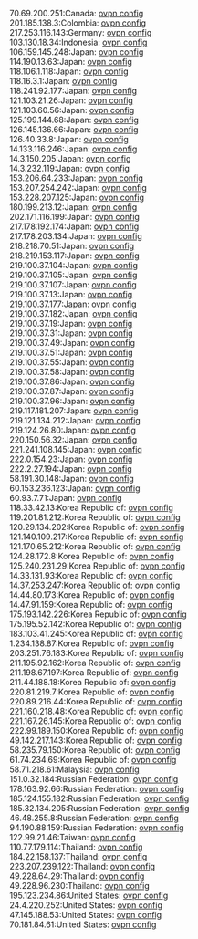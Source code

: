 70.69.200.251:Canada: [ovpn config](vpn/70_69_200_251.ovpn)  
201.185.138.3:Colombia: [ovpn config](vpn/201_185_138_3.ovpn)  
217.253.116.143:Germany: [ovpn config](vpn/217_253_116_143.ovpn)  
103.130.18.34:Indonesia: [ovpn config](vpn/103_130_18_34.ovpn)  
106.159.145.248:Japan: [ovpn config](vpn/106_159_145_248.ovpn)  
114.190.13.63:Japan: [ovpn config](vpn/114_190_13_63.ovpn)  
118.106.1.118:Japan: [ovpn config](vpn/118_106_1_118.ovpn)  
118.16.3.1:Japan: [ovpn config](vpn/118_16_3_1.ovpn)  
118.241.92.177:Japan: [ovpn config](vpn/118_241_92_177.ovpn)  
121.103.21.26:Japan: [ovpn config](vpn/121_103_21_26.ovpn)  
121.103.60.56:Japan: [ovpn config](vpn/121_103_60_56.ovpn)  
125.199.144.68:Japan: [ovpn config](vpn/125_199_144_68.ovpn)  
126.145.136.66:Japan: [ovpn config](vpn/126_145_136_66.ovpn)  
126.40.33.8:Japan: [ovpn config](vpn/126_40_33_8.ovpn)  
14.133.116.246:Japan: [ovpn config](vpn/14_133_116_246.ovpn)  
14.3.150.205:Japan: [ovpn config](vpn/14_3_150_205.ovpn)  
14.3.232.119:Japan: [ovpn config](vpn/14_3_232_119.ovpn)  
153.206.64.233:Japan: [ovpn config](vpn/153_206_64_233.ovpn)  
153.207.254.242:Japan: [ovpn config](vpn/153_207_254_242.ovpn)  
153.228.207.125:Japan: [ovpn config](vpn/153_228_207_125.ovpn)  
180.199.213.12:Japan: [ovpn config](vpn/180_199_213_12.ovpn)  
202.171.116.199:Japan: [ovpn config](vpn/202_171_116_199.ovpn)  
217.178.192.174:Japan: [ovpn config](vpn/217_178_192_174.ovpn)  
217.178.203.134:Japan: [ovpn config](vpn/217_178_203_134.ovpn)  
218.218.70.51:Japan: [ovpn config](vpn/218_218_70_51.ovpn)  
218.219.153.117:Japan: [ovpn config](vpn/218_219_153_117.ovpn)  
219.100.37.104:Japan: [ovpn config](vpn/219_100_37_104.ovpn)  
219.100.37.105:Japan: [ovpn config](vpn/219_100_37_105.ovpn)  
219.100.37.107:Japan: [ovpn config](vpn/219_100_37_107.ovpn)  
219.100.37.13:Japan: [ovpn config](vpn/219_100_37_13.ovpn)  
219.100.37.177:Japan: [ovpn config](vpn/219_100_37_177.ovpn)  
219.100.37.182:Japan: [ovpn config](vpn/219_100_37_182.ovpn)  
219.100.37.19:Japan: [ovpn config](vpn/219_100_37_19.ovpn)  
219.100.37.31:Japan: [ovpn config](vpn/219_100_37_31.ovpn)  
219.100.37.49:Japan: [ovpn config](vpn/219_100_37_49.ovpn)  
219.100.37.51:Japan: [ovpn config](vpn/219_100_37_51.ovpn)  
219.100.37.55:Japan: [ovpn config](vpn/219_100_37_55.ovpn)  
219.100.37.58:Japan: [ovpn config](vpn/219_100_37_58.ovpn)  
219.100.37.86:Japan: [ovpn config](vpn/219_100_37_86.ovpn)  
219.100.37.87:Japan: [ovpn config](vpn/219_100_37_87.ovpn)  
219.100.37.96:Japan: [ovpn config](vpn/219_100_37_96.ovpn)  
219.117.181.207:Japan: [ovpn config](vpn/219_117_181_207.ovpn)  
219.121.134.212:Japan: [ovpn config](vpn/219_121_134_212.ovpn)  
219.124.26.80:Japan: [ovpn config](vpn/219_124_26_80.ovpn)  
220.150.56.32:Japan: [ovpn config](vpn/220_150_56_32.ovpn)  
221.241.108.145:Japan: [ovpn config](vpn/221_241_108_145.ovpn)  
222.0.154.23:Japan: [ovpn config](vpn/222_0_154_23.ovpn)  
222.2.27.194:Japan: [ovpn config](vpn/222_2_27_194.ovpn)  
58.191.30.148:Japan: [ovpn config](vpn/58_191_30_148.ovpn)  
60.153.236.123:Japan: [ovpn config](vpn/60_153_236_123.ovpn)  
60.93.7.71:Japan: [ovpn config](vpn/60_93_7_71.ovpn)  
118.33.42.13:Korea Republic of: [ovpn config](vpn/118_33_42_13.ovpn)  
119.201.81.212:Korea Republic of: [ovpn config](vpn/119_201_81_212.ovpn)  
120.29.134.202:Korea Republic of: [ovpn config](vpn/120_29_134_202.ovpn)  
121.140.109.217:Korea Republic of: [ovpn config](vpn/121_140_109_217.ovpn)  
121.170.65.212:Korea Republic of: [ovpn config](vpn/121_170_65_212.ovpn)  
124.28.172.8:Korea Republic of: [ovpn config](vpn/124_28_172_8.ovpn)  
125.240.231.29:Korea Republic of: [ovpn config](vpn/125_240_231_29.ovpn)  
14.33.131.93:Korea Republic of: [ovpn config](vpn/14_33_131_93.ovpn)  
14.37.253.247:Korea Republic of: [ovpn config](vpn/14_37_253_247.ovpn)  
14.44.80.173:Korea Republic of: [ovpn config](vpn/14_44_80_173.ovpn)  
14.47.91.159:Korea Republic of: [ovpn config](vpn/14_47_91_159.ovpn)  
175.193.142.226:Korea Republic of: [ovpn config](vpn/175_193_142_226.ovpn)  
175.195.52.142:Korea Republic of: [ovpn config](vpn/175_195_52_142.ovpn)  
183.103.41.245:Korea Republic of: [ovpn config](vpn/183_103_41_245.ovpn)  
1.234.138.87:Korea Republic of: [ovpn config](vpn/1_234_138_87.ovpn)  
203.251.76.183:Korea Republic of: [ovpn config](vpn/203_251_76_183.ovpn)  
211.195.92.162:Korea Republic of: [ovpn config](vpn/211_195_92_162.ovpn)  
211.198.67.197:Korea Republic of: [ovpn config](vpn/211_198_67_197.ovpn)  
211.44.188.18:Korea Republic of: [ovpn config](vpn/211_44_188_18.ovpn)  
220.81.219.7:Korea Republic of: [ovpn config](vpn/220_81_219_7.ovpn)  
220.89.216.44:Korea Republic of: [ovpn config](vpn/220_89_216_44.ovpn)  
221.160.218.48:Korea Republic of: [ovpn config](vpn/221_160_218_48.ovpn)  
221.167.26.145:Korea Republic of: [ovpn config](vpn/221_167_26_145.ovpn)  
222.99.189.150:Korea Republic of: [ovpn config](vpn/222_99_189_150.ovpn)  
49.142.217.143:Korea Republic of: [ovpn config](vpn/49_142_217_143.ovpn)  
58.235.79.150:Korea Republic of: [ovpn config](vpn/58_235_79_150.ovpn)  
61.74.234.69:Korea Republic of: [ovpn config](vpn/61_74_234_69.ovpn)  
58.71.218.61:Malaysia: [ovpn config](vpn/58_71_218_61.ovpn)  
151.0.32.184:Russian Federation: [ovpn config](vpn/151_0_32_184.ovpn)  
178.163.92.66:Russian Federation: [ovpn config](vpn/178_163_92_66.ovpn)  
185.124.155.182:Russian Federation: [ovpn config](vpn/185_124_155_182.ovpn)  
185.32.134.205:Russian Federation: [ovpn config](vpn/185_32_134_205.ovpn)  
46.48.255.8:Russian Federation: [ovpn config](vpn/46_48_255_8.ovpn)  
94.190.88.159:Russian Federation: [ovpn config](vpn/94_190_88_159.ovpn)  
122.99.21.46:Taiwan: [ovpn config](vpn/122_99_21_46.ovpn)  
110.77.179.114:Thailand: [ovpn config](vpn/110_77_179_114.ovpn)  
184.22.158.137:Thailand: [ovpn config](vpn/184_22_158_137.ovpn)  
223.207.239.122:Thailand: [ovpn config](vpn/223_207_239_122.ovpn)  
49.228.64.29:Thailand: [ovpn config](vpn/49_228_64_29.ovpn)  
49.228.96.230:Thailand: [ovpn config](vpn/49_228_96_230.ovpn)  
195.123.234.86:United States: [ovpn config](vpn/195_123_234_86.ovpn)  
24.4.220.252:United States: [ovpn config](vpn/24_4_220_252.ovpn)  
47.145.188.53:United States: [ovpn config](vpn/47_145_188_53.ovpn)  
70.181.84.61:United States: [ovpn config](vpn/70_181_84_61.ovpn)  

